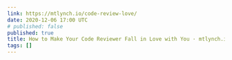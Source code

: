 ```yaml
---
link: https://mtlynch.io/code-review-love/
date: 2020-12-06 17:00 UTC
# published: false
published: true
title: How to Make Your Code Reviewer Fall in Love with You · mtlynch.io
tags: []
---
```




